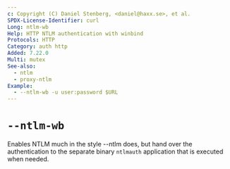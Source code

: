 ```yaml
---
c: Copyright (C) Daniel Stenberg, <daniel@haxx.se>, et al.
SPDX-License-Identifier: curl
Long: ntlm-wb
Help: HTTP NTLM authentication with winbind
Protocols: HTTP
Category: auth http
Added: 7.22.0
Multi: mutex
See-also:
  - ntlm
  - proxy-ntlm
Example:
  - --ntlm-wb -u user:password $URL
---
```


# `--ntlm-wb`

Enables NTLM much in the style --ntlm does, but hand over the authentication
to the separate binary `ntlmauth` application that is executed when needed.
